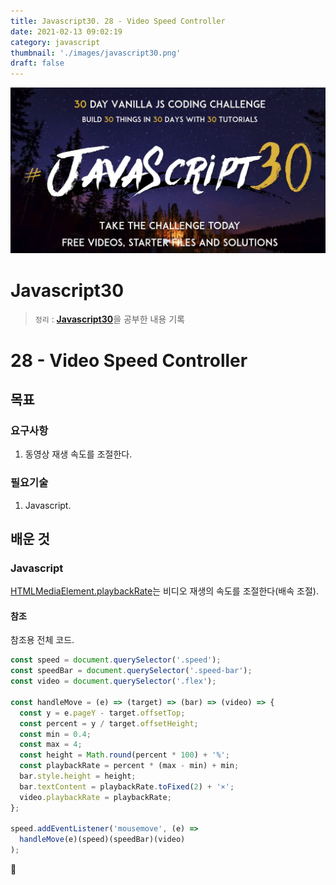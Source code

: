 ```yaml
---
title: Javascript30. 28 - Video Speed Controller
date: 2021-02-13 09:02:19
category: javascript
thumbnail: './images/javascript30.png'
draft: false
---
```


![](./images/javascript30.png)

# Javascript30

> `정리` : [**Javascript30**](https://javascript30.com)을 공부한 내용 기록

# 28 - Video Speed Controller

## 목표

### 요구사항

1. 동영상 재생 속도를 조절한다.

### 필요기술

1. Javascript.

## 배운 것

### Javascript

[HTMLMediaElement.playbackRate](https://developer.mozilla.org/en-US/docs/Web/API/HTMLMediaElement/playbackRate)는 비디오 재생의 속도를 조절한다(배속 조절).

#### 참조

참조용 전체 코드.

```js
const speed = document.querySelector('.speed');
const speedBar = document.querySelector('.speed-bar');
const video = document.querySelector('.flex');

const handleMove = (e) => (target) => (bar) => (video) => {
  const y = e.pageY - target.offsetTop;
  const percent = y / target.offsetHeight;
  const min = 0.4;
  const max = 4;
  const height = Math.round(percent * 100) + '%';
  const playbackRate = percent * (max - min) + min;
  bar.style.height = height;
  bar.textContent = playbackRate.toFixed(2) + '×';
  video.playbackRate = playbackRate;
};

speed.addEventListener('mousemove', (e) =>
  handleMove(e)(speed)(speedBar)(video)
);
```

👋
